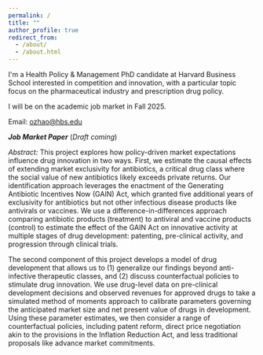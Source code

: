 ```yaml
---
permalink: /
title: ""
author_profile: true
redirect_from: 
  - /about/
  - /about.html
---
```


I'm a Health Policy & Management PhD candidate at Harvard Business School interested in competition and innovation, with a particular topic focus on the pharmaceutical industry and prescription drug policy. 

I will be on the academic job market in Fall 2025.

Email: ozhao@hbs.edu

***Job Market Paper*** (*Draft coming*)

*Abstract:* This project explores how policy-driven market expectations influence drug innovation in two ways. First, we estimate the causal effects of extending market exclusivity for antibiotics, a critical drug class where the social value of new antibiotics likely exceeds private returns. Our identification approach leverages the enactment of the Generating Antibiotic Incentives Now (GAIN) Act, which granted five additional years of exclusivity for antibiotics but not other infectious disease products like antivirals or vaccines. We use a difference-in-differences approach comparing antibiotic products (treatment) to antiviral and vaccine products (control) to estimate the effect of the GAIN Act on innovative activity at multiple stages of drug development: patenting, pre-clinical activity, and progression through clinical trials.

The second component of this project develops a model of drug development that allows us to (1) generalize our findings beyond anti-infective therapeutic classes, and (2) discuss counterfactual policies to stimulate drug innovation. We use drug-level data on pre-clinical development decisions and observed revenues for approved drugs to take a simulated method of moments approach to calibrate parameters governing the anticipated market size and net present value of drugs in development. Using these parameter estimates, we then consider a range of counterfactual policies, including patent reform, direct price negotiation akin to the provisions in the Inflation Reduction Act, and less traditional proposals like advance market commitments.

